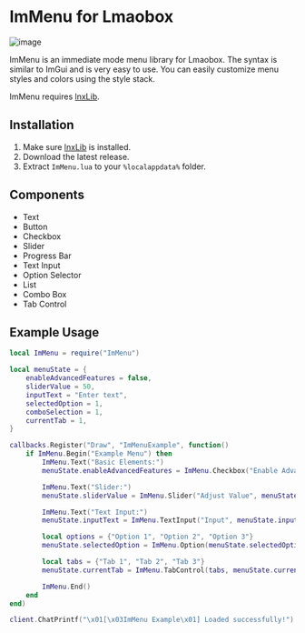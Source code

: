 # ImMenu for Lmaobox

![image](https://github.com/titaniummachine1/Lmaobox-ImMenu/assets/78664175/4340cc7d-4110-4618-b1f7-63bc605be76f)


ImMenu is an immediate mode menu library for Lmaobox. The syntax is similar to ImGui and is very easy to use. You can easily customize menu styles and colors using the style stack.

ImMenu requires [lnxLib](https://github.com/lnx00/Lmaobox-Library).

## Installation

1. Make sure [lnxLib](https://github.com/lnx00/Lmaobox-Library) is installed.
2. Download the latest release.
3. Extract `ImMenu.lua` to your `%localappdata%` folder.

## Components

- Text
- Button
- Checkbox
- Slider
- Progress Bar
- Text Input
- Option Selector
- List
- Combo Box
- Tab Control

## Example Usage

```lua
local ImMenu = require("ImMenu")

local menuState = {
    enableAdvancedFeatures = false,
    sliderValue = 50,
    inputText = "Enter text",
    selectedOption = 1,
    comboSelection = 1,
    currentTab = 1,
}

callbacks.Register("Draw", "ImMenuExample", function()
    if ImMenu.Begin("Example Menu") then
        ImMenu.Text("Basic Elements:")
        menuState.enableAdvancedFeatures = ImMenu.Checkbox("Enable Advanced Features", menuState.enableAdvancedFeatures)

        ImMenu.Text("Slider:")
        menuState.sliderValue = ImMenu.Slider("Adjust Value", menuState.sliderValue, 0, 100)

        ImMenu.Text("Text Input:")
        menuState.inputText = ImMenu.TextInput("Input", menuState.inputText)

        local options = {"Option 1", "Option 2", "Option 3"}
        menuState.selectedOption = ImMenu.Option(menuState.selectedOption, options)

        local tabs = {"Tab 1", "Tab 2", "Tab 3"}
        menuState.currentTab = ImMenu.TabControl(tabs, menuState.currentTab)

        ImMenu.End()
    end
end)

client.ChatPrintf("\x01[\x03ImMenu Example\x01] Loaded successfully!")
